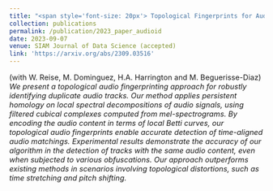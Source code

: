 ```yaml
---
title: "<span style='font-size: 20px'> Topological Fingerprints for Audio Identification"
collection: publications
permalink: /publication/2023_paper_audioid
date: 2023-09-07
venue: SIAM Journal of Data Science (accepted)
link: 'https://arxiv.org/abs/2309.03516'
---
```


<p style="font-size:11pt;">
(with W. Reise, M. Dominguez, H.A. Harrington and M. Beguerisse-Diaz) <span style="font-size:11pt; font-style:italic"> 
We present a topological audio fingerprinting approach for robustly identifying duplicate audio tracks. Our method applies persistent homology on local spectral decompositions of audio signals, using filtered cubical complexes computed from mel-spectrograms. By encoding the audio content in terms of local Betti curves, our topological audio fingerprints enable accurate detection of time-aligned audio matchings. Experimental results demonstrate the accuracy of our algorithm in the detection of tracks with the same audio content, even when subjected to various obfuscations. Our approach outperforms existing methods in scenarios involving topological distortions, such as time stretching and pitch shifting.
</span>
</p>


